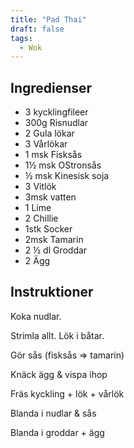 ```yaml
---
title: "Pad Thai"
draft: false
tags:
  - Wok
---
```


## Ingredienser
- 3 kycklingfileer
- 300g Risnudlar
- 2 Gula lökar
- 3 Vårlökar
- 1 msk Fisksås
- 1½ msk OStronsås
- ½ msk Kinesisk soja
- 3 Vitlök
- 3msk vatten
- 1 Lime
- 2 Chillie
- 1stk Socker
- 2msk Tamarin
- 2 ½ dl Groddar
- 2 Ägg

## Instruktioner
Koka nudlar.

Strimla allt. Lök i båtar.


Gör sås (fisksås => tamarin)

Knäck ägg & vispa ihop

Fräs kyckling + lök + vårlök

Blanda i nudlar & sås

Blanda i groddar + ägg